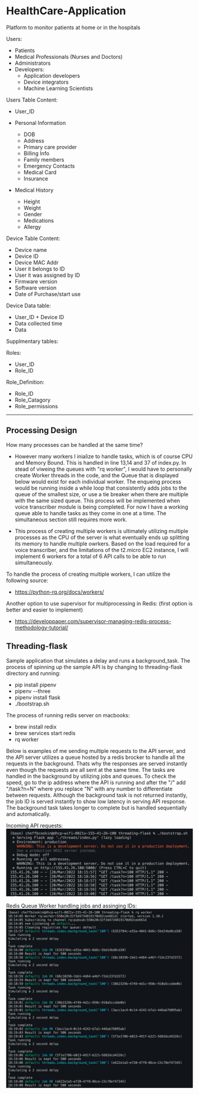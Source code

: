 # HealthCare-Application

Platform to monitor patients at home or in the hospitals

Users:
- Patients
- Medical Professionals (Nurses and Doctors)
- Administrators
- Developers:
  - Application developers 
  - Device integrators
  - Machine Learning Scientists

Users Table Content:
- User_ID
- Personal Information
  - DOB
  - Address
  - Primary care provider
  - Billing Info
  - Family members
  - Emergency Contacts
  - Medical Card
  - Insurance
   
- Medical History
  - Height 
  - Weight
  - Gender
  - Medications 
  - Allergy



Device Table Content:
- Device name
- Device ID
- Device MAC Addr
- User it belongs to ID
- User it was assigned by ID
- Firmware version
- Software version
- Date of Purchase/start use


Device Data table:
- User_ID + Device ID
- Data collected time
- Data 

Supplmentary tables:

Roles:
- User_ID
- Role_ID

Role_Definition:
- Role_ID
- Role_Catagory
- Role_permissions


------------------------------------------------------------------------------------------------
## Processing Design

How many processes can be handled at the same time?
- However many workers I inialize to handle tasks, which is of course CPU and Memory Bound. This is handled in line 13,14 and 37 of index.py. In stead of viweing the queues with "rq worker", I would have to personally create Worker threads in the code, and the Queue that is displayed below would exist for each individual worker. The enqueing process would be running inside a while loop that consistently adds jobs to the queue of the smallest size, or use a tie breaker when there are multiple with the same sized queue. This process will be implemented when voice transcriber module is being completed. For now I have a working queue able to handle tasks as they come in one at a time. The simultaneous section still requires more work. 

- This process of creating multiple workers is ultimately utilizing multiple processes as the CPU of the server is what eventually ends up splitting its memory to handle multiple owrkers. Based on the load required for a voice transcriber, and the limitations of the t2.micro EC2 instance, I will implement 6 workers for a total of 6 API calls to be able to run simultaneously.

To handle the process of creating multiple workers, I can utilize the following source:
- https://python-rq.org/docs/workers/

Another option to use supervisor for multiprocessing in Redis: (first option is better and easier to implement)
- https://developpaper.com/supervisor-managing-redis-process-methodology-tutorial/



## Threading-flask

Sample application that simulates a delay and runs a background_task. The process of spinning up the sample API is by changing to threading-flask directory and running:
- pip install pipenv 
- pipenv --three
- pipenv install flask
- ./bootstrap.sh

The process of running redis server on macbooks:
- brew install redix
- brew services start redis
- rq worker

Below is examples of me sending multiple requests to the API server, and the API server utilizes a queue hosted by a redis brocker to handle all the requests in the background. Thats why the responses are served instantly even though the requests are all sent at the same time. The tasks are handled in the background by utilizing jobs and queues. To check the speed, go to the ip address where the API is running and after the "/" add "/task?n=N" where you replace "N" with any number to differentiate between requests. Although the background task is not returned instantly, the job ID is served instantly to show low latency in serving API response. The background task takes longer to complete but is handled sequentially and automatically. 

Incoming API requests:
![Image](./images/sending_requests.png)

Redis Queue Worker handling jobs and assinging IDs:
![Image](./images/handling_requests.png)